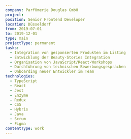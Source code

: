 ```yaml
---
company: Parfümerie Douglas GmbH
project:
position: Senior Frontend Developer
location: Düsseldorf
from: 2019-07-01
to: 2019-12-01
type: main
projectType: permanent
tasks:
  - Integration von gesponserten Produkten im Listing
  - Entwicklung der Beauty-Stories Integration
  - Organisation von JavaScript/React-Workshops
  - Durchführung von technischen Bewerbungsgesprächen
  - Onboarding neuer Entwickler im Team
technologies:
  - TypeScript
  - React
  - Jest
  - Enzyme
  - Redux
  - CSS
  - Hybris
  - Java
  - Scrum
  - Figma
contentType: work
---
```

